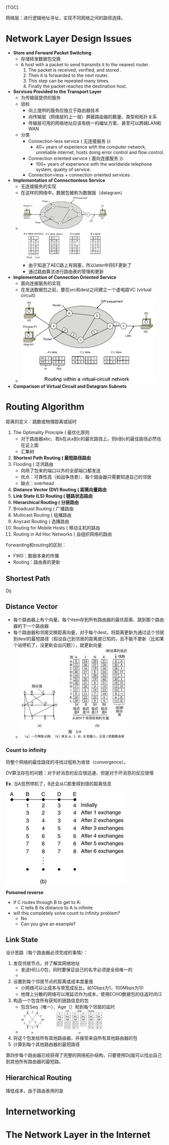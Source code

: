 [TOC]

网络层：进行逻辑地址寻址，实现不同网络之间的路径选择。

# Network Layer Design Issues

* **Store and Forward Packet Switching**
    * 存储转发数据包交换
    * A host with a packet to send transmits it to the nearest router.
        1. The packet is received, verified, and stored .
        2. Then it is forwarded to the next router.
        3. This step can be repeated many times.
        4. Finally the packet reaches the destination host.
* **Services Provided to the Transport Layer**
    * 为传输层提供的服务
    * 目标
        * 向上提供的服务应独立于路由器技术
        * 向传输层（网络层的上一层）屏蔽路由器的数量、类型和拓扑关系
        * 传输层可用的网络地址应该有统一的编址方案，甚至可以跨越LAN和WAN
    * 分类
        * Connection-less service ( 无连接服务 )):
            * 40+ years of experience with the computer network, unreliable internet, hosts doing error control and flow control.
        * Connection oriented service ( 面向连接服务 )):
            * 100+ years of experience with the worldwide
                telephone system, quality of service.
        * Connection=less + connection oriented services .
* **Implementation of Connectionless Service**
    * 无连接服务的实现
    * 在这样的网络中，数据包被称为数据报（datagram）
    * <img src="assets/image-20201112102513391.png" style="zoom:33%;" /><br /><img src="assets/image-20201112102525078.png" style="zoom:33%;" />
        * 由于知道了AEC路上有阻塞，所以later中将EF更新了
        * 通过路由算法进行路由表的管理和更新
* **Implementation of Connection Oriented Service**
    * 面向连接服务的实现
    * 在发送数据包之前，要在src和dest之间建立一个虚电路VC (virtual circuit)
    * <img src="assets/image-20201112102548751.png" style="zoom:50%;" />
* **Comparison of Virtual Circuit and Datagram Subnets**

# Routing Algorithm

距离的定义：跳数或物理距离或延时

1. The Optimality Principle ( 最优化原则
    * 对于路由器abc，若b在从a到c的最优路径上，则b到c的最佳路径必然也在这上面
    * 汇集树
2. **Shortest Path Routing ( 最短路径路由**
3. Flooding ( 泛洪路由
    * 向除了包来的端口以外的全部端口都发送
    * 优点：可靠性高（如战争场景）、每个路由器只需要知道自己的邻居
    * 缺点：overhead
4. **Distance Vector (DV) Routing ( 距离向量路由**
5. **Link State (LS) Routing ( 链路状态路由**
6. **Hierarchical Routing ( 分层路由**
7. Broadcast Routing ( 广播路由
8. Multicast Routing ( 组播路由
9. Anycast Routing ( 选播路由
10. Routing for Mobile Hosts ( 移动主机的路由
11. Routing in Ad Hoc Networks ( 自组织网络的路由



Forwarding和routing的区别：

* FWD：数据本身的传播
* Routing：路由表的更新

## Shortest Path

Dij

## Distance Vector

* 每个路由器上有个向量，每个item存到所有路由器的最优距离、跳到那个路由器的下一个路由器
* 每个路由器和邻居交换距离向量，对于每个dest，将距离更新为通过这个邻居到dest的最短路径（假设自己到邻居的距离是已知的，且不能不更新（比如某个站停机了，没更新会出问题）），就更新向量
    * <img src="assets/image-20201112110050371.png" style="zoom:80%;" />

### Count to infinity

将整个网络的最佳路径的寻找过程称为收敛（convergence）。

DV算法存在的问题：对于好消息的反应很迅速，但是对于坏消息的反应很慢

**Ex**. 当A忽然停机了，B还会从C那里得到错的距离信息

<img src="assets/image-20201112113017922.png" style="zoom:50%;" />

**Poisoned reverse**

* If C routes through B to get to A:
    * C tells B its distance to A is infinite
* will this completely solve count to infinity problem?
    * No
    * Can you give an example?

## Link State

设计思路（每个路由器必须完成的事情）：

1. 发现邻居节点，并了解其网络地址
    * 发送HELLO包，同时要保证自己的名字必须是全局唯一的
    * 
2. 设置到每个邻居节点的距离或成本度量值
    * 小网络可以让成本与带宽成反比，如1Gbps为1，100Mbps为10
    * 地理上分散的网络可以用延迟作为成本，使用ECHO数据包的往返时间/2
3. 构造一个包含所有获知的链路信息的包
    * 包含Seq（唯一）、Age（）和到每个邻居的延时
    * <img src="assets/image-20201112121031781.png" style="zoom: 25%;" />
4. 将这个包发给所有其他路由器，并接受来自所有其他路由器的包
5. 计算到每个其他路由器的最短路径

第四步每个路由器已经获得了完整的网络拓扑结构，只要使用Dij就可以找出自己到其他所有路由器的最短路。



## Hierarchical Routing

降低成本，由于路由表用的是

# Internetworking



# The Network Layer in the Internet